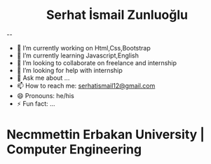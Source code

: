 <div style="text-align: center;">
  <h1>Serhat İsmail Zunluoğlu</h1>
</div>

--

- 🔭 I’m currently working on Html,Css,Bootstrap
- 🌱 I’m currently learning Javascript,English
- 👯 I’m looking to collaborate on freelance and internship
- 🤔 I’m looking for help with internship
- 💬 Ask me about ...
- 📫 How to reach me: serhatismail12@gmail.com
- 😄 Pronouns: he/his
- ⚡ Fun fact: ...

# Necmmettin Erbakan University | Computer Engineering
